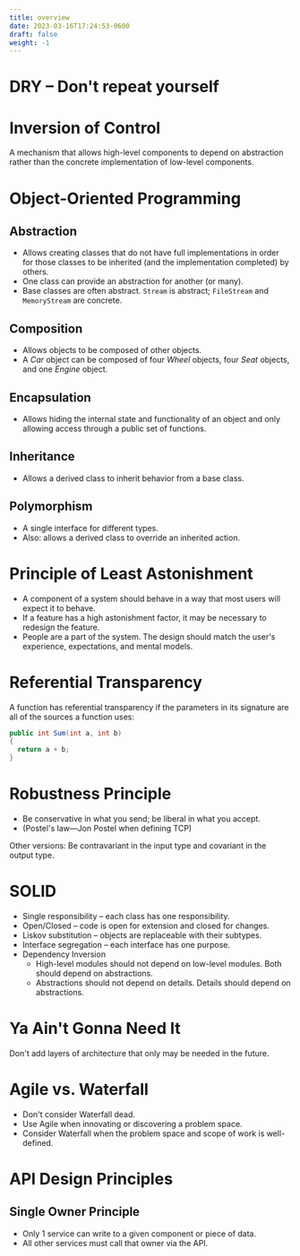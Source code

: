 ```yaml
---
title: overview
date: 2023-03-16T17:24:53-0600
draft: false
weight: -1
---
```


# DRY – Don't repeat yourself

# Inversion of Control
A mechanism that allows high-level components to depend on abstraction rather than the concrete implementation of low-level components.

# Object-Oriented Programming
## Abstraction
- Allows creating classes that do not have full implementations in order for those classes to be inherited (and the implementation completed) by others.
- One class can provide an abstraction for another (or many).
- Base classes are often abstract. `Stream` is abstract; `FileStream` and `MemoryStream` are concrete.

## Composition
- Allows objects to be composed of other objects.
- A *Car* object can be composed of four *Wheel* objects, four *Seat* objects, and one *Engine* object.

## Encapsulation 
- Allows hiding the internal state and functionality of an object and only allowing access through a public set of functions.

## Inheritance
- Allows a derived class to inherit behavior from a base class.

## Polymorphism 
- A single interface for different types.
- Also: allows a derived class to override an inherited action.

# Principle of Least Astonishment
- A component of a system should behave in a way that most users will expect it to behave.
- If a feature has a high astonishment factor, it may be necessary to redesign the feature.
- People are a part of the system. The design should match the user's experience, expectations, and mental models.

# Referential Transparency
A function has referential transparency if the parameters in its signature are all of the sources a function uses:
```cs
public int Sum(int a, int b) 
{
  return a + b;
}
```

# Robustness Principle
- Be conservative in what you send; be liberal in what you accept.
- (Postel's law—Jon Postel when defining TCP)

Other versions:
Be contravariant in the input type and covariant in the output type.

# SOLID
- Single responsibility – each class has one responsibility.
- Open/Closed – code is open for extension and closed for changes.
- Liskov substitution – objects are replaceable with their subtypes.
- Interface segregation – each interface has one purpose.
- Dependency Inversion
  - High-level modules should not depend on low-level modules. Both should depend on abstractions.
  - Abstractions should not depend on details. Details should depend on abstractions.

# Ya Ain't Gonna Need It
Don't add layers of architecture that only may be needed in the future.

# Agile vs. Waterfall
- Don't consider Waterfall dead.
- Use Agile when innovating or discovering a problem space.
- Consider Waterfall when the problem space and scope of work is well-defined.

# API Design Principles
## Single Owner Principle
- Only 1 service can write to a given component or piece of data.
- All other services must call that owner via the API.
